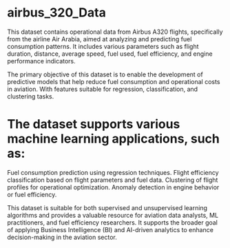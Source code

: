 # airbus_320_Data
This dataset contains operational data from Airbus A320 flights, specifically from the airline Air Arabia, aimed at analyzing and predicting fuel consumption patterns. It includes various parameters such as flight duration, distance, average speed, fuel used, fuel efficiency, and engine performance indicators.

The primary objective of this dataset is to enable the development of predictive models that help reduce fuel consumption and operational costs in aviation. With features suitable for regression, classification, and clustering tasks.

# The dataset supports various machine learning applications, such as:
Fuel consumption prediction using regression techniques.
Flight efficiency classification based on flight parameters and fuel data.
Clustering of flight profiles for operational optimization.
Anomaly detection in engine behavior or fuel efficiency.

This dataset is suitable for both supervised and unsupervised learning algorithms and provides a valuable resource for aviation data analysts, ML practitioners, and fuel efficiency researchers. It supports the broader goal of applying Business Intelligence (BI) and AI-driven analytics to enhance decision-making in the aviation sector.
